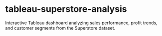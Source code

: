 # tableau-superstore-analysis
Interactive Tableau dashboard analyzing sales performance, profit trends, and customer segments from the Superstore dataset.
